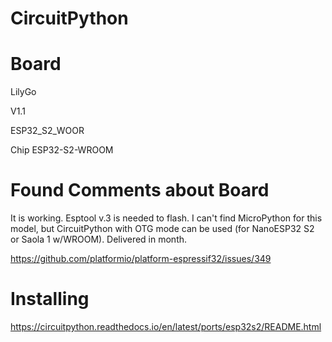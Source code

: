 # CircuitPython

# Board

LilyGo

V1.1

ESP32_S2_WOOR

Chip ESP32-S2-WROOM


# Found Comments about Board

It is working. Esptool v.3 is needed to flash. I can't find MicroPython for this model, but CircuitPython with OTG mode can be used (for NanoESP32 S2 or Saola 1 w/WROOM). Delivered in month.


https://github.com/platformio/platform-espressif32/issues/349



# Installing

https://circuitpython.readthedocs.io/en/latest/ports/esp32s2/README.html


